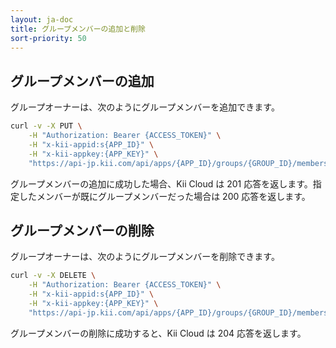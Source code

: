 ```yaml
---
layout: ja-doc
title: グループメンバーの追加と削除
sort-priority: 50
---
```

## グループメンバーの追加

グループオーナーは、次のようにグループメンバーを追加できます。

```sh
curl -v -X PUT \
    -H "Authorization: Bearer {ACCESS_TOKEN}" \
    -H "x-kii-appid:s{APP_ID}" \
    -H "x-kii-appkey:{APP_KEY}" \
    "https://api-jp.kii.com/api/apps/{APP_ID}/groups/{GROUP_ID}/members/{USER_ID}"
```

グループメンバーの追加に成功した場合、Kii Cloud は 201 応答を返します。指定したメンバーが既にグループメンバーだった場合は 200 応答を返します。

## グループメンバーの削除

グループオーナーは、次のようにグループメンバーを削除できます。

```sh
curl -v -X DELETE \
    -H "Authorization: Bearer {ACCESS_TOKEN}" \
    -H "x-kii-appid:s{APP_ID}" \
    -H "x-kii-appkey:{APP_KEY}" \
    "https://api-jp.kii.com/api/apps/{APP_ID}/groups/{GROUP_ID}/members/{USER_ID}"
```

グループメンバーの削除に成功すると、Kii Cloud は 204 応答を返します。
